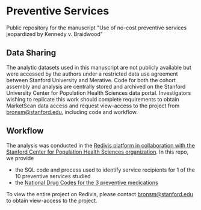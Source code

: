 # Preventive Services

Public repository for the manuscript "Use of no-cost preventive services jeopardized by Kennedy v. Braidwood"

## Data Sharing 
The analytic datasets used in this manuscript are not publicly available but were accessed by the authors under a restricted data use agreement between Stanford University and Merative. Code for both the cohort assembly and analysis are centrally stored and archived on the Stanford University Center for Population Health Sciences data portal. Investigators wishing to replicate this work should complete requirements to obtain MarketScan data access and request view-access to the project from bronsm@stanford.edu, including code and workflow. 

## Workflow
The analysis was conducted in the [Redivis platform in collaboration with the Stanford Center for Population Health Sciences organization](https://redivis.com/StanfordPHS). In this repo, we provide
- the SQL code and process used to identify service recipients for 1 of the 10 preventive services studied
- the [National Drug Codes for the 3 preventive medications](https://github.com/PPML/preventive_services/blob/main/medication_codes.xlsx)
  
To view the entire project on Redivis, please contact bronsm@stanford.edu to obtain view-access to the project.

